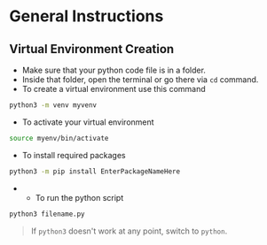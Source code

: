 # General Instructions

## Virtual Environment Creation
- Make sure that your python code file is in a folder.
- Inside that folder, open the terminal or go there via `cd` command.
- To create a virtual environment use this command 
```bash
python3 -m venv myvenv
```
- To activate your virtual environment 
```bash
source myenv/bin/activate
```
- To install required packages 
```bash
python3 -m pip install EnterPackageNameHere
```
- - To run the python script
```bash
python3 filename.py
```
> If `python3` doesn't work at any point, switch to `python`.


